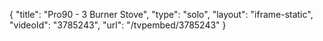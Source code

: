 {
    "title": "Pro90 - 3 Burner Stove",
    "type": "solo",
    "layout": "iframe-static",
    "videoId": "3785243",
    "url": "\/tvpembed\/3785243"
}